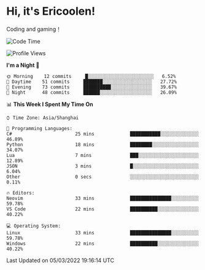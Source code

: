# Hi, it's Ericoolen!
Coding and gaming！

<!--START_SECTION:waka-->
![Code Time](http://img.shields.io/badge/Code%20Time-185%20hrs%2031%20mins-blue)

![Profile Views](http://img.shields.io/badge/Profile%20Views-2-blue)

**I'm a Night 🦉** 

```text
🌞 Morning    12 commits     █░░░░░░░░░░░░░░░░░░░░░░░░   6.52% 
🌆 Daytime    51 commits     ███████░░░░░░░░░░░░░░░░░░   27.72% 
🌃 Evening    73 commits     ██████████░░░░░░░░░░░░░░░   39.67% 
🌙 Night      48 commits     ██████░░░░░░░░░░░░░░░░░░░   26.09%

```


📊 **This Week I Spent My Time On** 

```text
⌚︎ Time Zone: Asia/Shanghai

💬 Programming Languages: 
C#                       25 mins             ███████████░░░░░░░░░░░░░░   46.89% 
Python                   18 mins             ████████░░░░░░░░░░░░░░░░░   34.07% 
Lua                      7 mins              ███░░░░░░░░░░░░░░░░░░░░░░   12.89% 
JSON                     3 mins              █░░░░░░░░░░░░░░░░░░░░░░░░   6.04% 
Other                    0 secs              ░░░░░░░░░░░░░░░░░░░░░░░░░   0.11%

🔥 Editors: 
Neovim                   33 mins             ███████████████░░░░░░░░░░   59.78% 
VS Code                  22 mins             ██████████░░░░░░░░░░░░░░░   40.22%

💻 Operating System: 
Linux                    33 mins             ███████████████░░░░░░░░░░   59.78% 
Windows                  22 mins             ██████████░░░░░░░░░░░░░░░   40.22%

```


 Last Updated on 05/03/2022 19:16:14 UTC
<!--END_SECTION:waka-->

